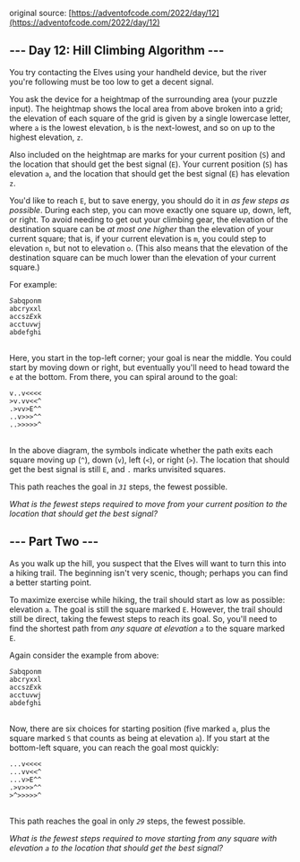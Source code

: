 original source: [https://adventofcode.com/2022/day/12](https://adventofcode.com/2022/day/12)
## --- Day 12:  Hill Climbing Algorithm ---
You try contacting the Elves using your handheld device, but the river you're following must be too low to get a decent signal.

You ask the device for a heightmap of the surrounding area (your puzzle input). The heightmap shows the local area from above broken into a grid; the elevation of each square of the grid is given by a single lowercase letter, where <code>a</code> is the lowest elevation, <code>b</code> is the next-lowest, and so on up to the highest elevation, <code>z</code>.

Also included on the heightmap are marks for your current position (<code>S</code>) and the location that should get the best signal (<code>E</code>). Your current position (<code>S</code>) has elevation <code>a</code>, and the location that should get the best signal (<code>E</code>) has elevation <code>z</code>.

You'd like to reach <code>E</code>, but to save energy, you should do it in <em>as few steps as possible</em>. During each step, you can move exactly one square up, down, left, or right. To avoid needing to get out your climbing gear, the elevation of the destination square can be <em>at most one higher</em> than the elevation of your current square; that is, if your current elevation is <code>m</code>, you could step to elevation <code>n</code>, but not to elevation <code>o</code>. (This also means that the elevation of the destination square can be much lower than the elevation of your current square.)

For example:

<pre>
<code><em>S</em>abqponm
abcryxxl
accsz<em>E</em>xk
acctuvwj
abdefghi
</code>
</pre>

Here, you start in the top-left corner; your goal is near the middle. You could start by moving down or right, but eventually you'll need to head toward the <code>e</code> at the bottom. From there, you can spiral around to the goal:

<pre>
<code>v..v<<<<
>v.vv<<^
.>vv>E^^
..v>>>^^
..>>>>>^
</code>
</pre>

In the above diagram, the symbols indicate whether the path exits each square moving up (<code>^</code>), down (<code>v</code>), left (<code><</code>), or right (<code>></code>). The location that should get the best signal is still <code>E</code>, and <code>.</code> marks unvisited squares.

This path reaches the goal in <code><em>31</em></code> steps, the fewest possible.

<em>What is the fewest steps required to move from your current position to the location that should get the best signal?</em>


## --- Part Two ---
As you walk up the hill, you suspect that the Elves will want to turn this into a hiking trail. The beginning isn't very scenic, though; perhaps you can find a better starting point.

To maximize exercise while hiking, the trail should start as low as possible: elevation <code>a</code>. The goal is still the square marked <code>E</code>. However, the trail should still be direct, taking the fewest steps to reach its goal. So, you'll need to find the shortest path from <em>any square at elevation <code>a</code></em> to the square marked <code>E</code>.

Again consider the example from above:

<pre>
<code><em>S</em>abqponm
abcryxxl
accsz<em>E</em>xk
acctuvwj
abdefghi
</code>
</pre>

Now, there are six choices for starting position (five marked <code>a</code>, plus the square marked <code>S</code> that counts as being at elevation <code>a</code>). If you start at the bottom-left square, you can reach the goal most quickly:

<pre>
<code>...v<<<<
...vv<<^
...v>E^^
.>v>>>^^
>^>>>>>^
</code>
</pre>

This path reaches the goal in only <code><em>29</em></code> steps, the fewest possible.

<em>What is the fewest steps required to move starting from any square with elevation <code>a</code> to the location that should get the best signal?</em>

